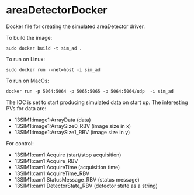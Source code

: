 # areaDetectorDocker

Docker file for creating the simulated areaDetector driver.

To build the image:

`sudo docker build -t sim_ad .`

To run on Linux:

`sudo docker run --net=host -i sim_ad`

To run on MacOs:

`docker run -p 5064:5064 -p 5065:5065 -p 5064:5064/udp  -i sim_ad`

The IOC is set to start producing simulated data on start up.
The interesting PVs for data are:
* 13SIM1:image1:ArrayData       (data)
* 13SIM1:image1:ArraySize0_RBV  (image size in x)
* 13SIM1:image1:ArraySize1_RBV  (image size in y)

For control:
* 13SIM1:cam1:Acquire           (start/stop acquisition)
* 13SIM1:cam1:Acquire_RBV
* 13SIM1:cam1:AcquireTime       (acquisition time)
* 13SIM1:cam1:AcquireTime_RBV   
* 13SIM1:cam1:StatusMessage_RBV (status message)
* 13SIM1:cam1:DetectorState_RBV (detector state as a string)